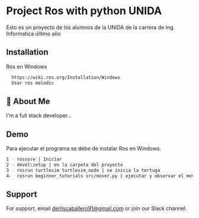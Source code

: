 
# Project Ros with python UNIDA

Esto es un proyecto de los alumnos de la UNIDA de la carrera de Ing. Informatica úlitmo año


## Installation

Ros en Windows

```bash
  https://wiki.ros.org/Installation/Windows
  Usar ros melodic
```
    
## 🚀 About Me
I'm a full stack developer...


## Demo

Para ejecutar el programa se debe de instalar Ros en Windows.
```bash
1 - roscore | Iniciar
2 - devel\setup | en la carpeta del proyecto
3 - rosrun turtlesim turtlesim_node | se inicia la tortuga
4-  rosrun beginner_tutorials src/mover.py | ejecutar y observar el movimiento
```

## Support

For support, email derliscaballero91@gmail.com or join our Slack channel.


